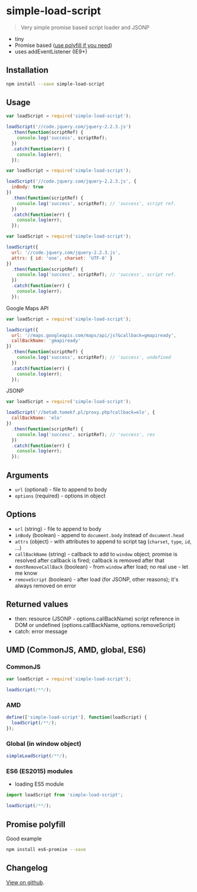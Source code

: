 # simple-load-script

> Very simple promise based script loader and JSONP

* tiny
* Promise based ([use polyfill if you need](http://caniuse.com/#feat=promises))
* uses addEventListener (IE9+)

## Installation

```bash
npm install --save simple-load-script
```

## Usage

```js
var loadScript = require('simple-load-script');

loadScript('//code.jquery.com/jquery-2.2.3.js')
  .then(function(scriptRef) {
    console.log('success', scriptRef);
  })
  .catch(function(err) {
    console.log(err);
  });
```

```js
var loadScript = require('simple-load-script');

loadScript('//code.jquery.com/jquery-2.2.3.js', {
  inBody: true
})
  .then(function(scriptRef) {
    console.log('success', scriptRef); // 'success', script ref.
  })
  .catch(function(err) {
    console.log(err);
  });
```

```js
var loadScript = require('simple-load-script');

loadScript({
  url: '//code.jquery.com/jquery-2.2.3.js',
  attrs: { id: 'one', charset: 'UTF-8' }
})
  .then(function(scriptRef) {
    console.log('success', scriptRef); // 'success', script ref.
  })
  .catch(function(err) {
    console.log(err);
  });
```

Google Maps API

```js
var loadScript = require('simple-load-script');

loadScript({
  url: '//maps.googleapis.com/maps/api/js?&callback=gmapiready',
  callBackName: 'gmapiready'
})
  .then(function(scriptRef) {
    console.log('success', scriptRef); // 'success', undefined
  })
  .catch(function(err) {
    console.log(err);
  });
```

JSONP

```js
var loadScript = require('simple-load-script');

loadScript('//beta0.tomekf.pl/proxy.php?callback=elo', {
  callBackName: 'elo'
})
  .then(function(scriptRef) {
    console.log('success', scriptRef); // 'success', res
  })
  .catch(function(err) {
    console.log(err);
  });
```

## Arguments

* `url` (optional) - file to append to body
* `options` (required) - options in object

## Options

* `url` (string) - file to append to body
* `inBody` (boolean) - append to `document.body` instead of `document.head`
* `attrs` (object) - with attributes to append to script tag (`charset`, `type`, `id`, &hellip;)
* `callBackName` (string) - callback to add to `window` object; promise is resolved after callback is fired; callback is removed after that
* `dontRemoveCallBack` (boolean) - from `window` after load; no real use - let me know
* `removeScript` (boolean) - after load (for JSONP, other reasons); it's always removed on error

## Returned values

* then: resource (JSONP - options.callBackName) script reference in DOM or undefined (options.callBackName, options.removeScript)
* catch: error message

## UMD (CommonJS, AMD, global, ES6)

### CommonJS

```js
var loadScript = require('simple-load-script');

loadScript(/**/);
```

### AMD

```js
define(['simple-load-script'], function(loadScript) {
  loadScript(/**/);
});
```

### Global (in window object)

```js
simpleLoadScript(/**/);
```

### ES6 (ES2015) modules

* loading ES5 module

```js
import loadScript from 'simple-load-script';

loadScript(/**/);
```

## Promise polyfill

Good example

```bash
npm install es6-promise --save
```

## Changelog

[View on github](https://github.com/tomek-f/simple-load-script/blob/master/changelog.md).
